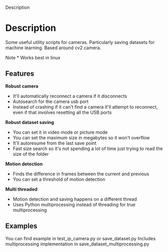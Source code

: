 Description

# Description
Some useful utility scripts for cameras. Particularly saving datasets for machine learning.
Based around cv2 camera.

Note * Works best in linux

## Features

**Robust camera** 
- It'll automatically reconnect a camera if it disconnects
- Autosearch for the camera usb port
- Instead of crashing if it can't find a camera it'll attempt to reconnect, even if that involves
resetting all the USB ports

**Robust dataset saving**
- You can set it in video mode or picture mode
- You can set the maximum size in megabytes so it won't overflow
- It'll autoresume from the last save point
- Fast size search so it's not spending a lot of time just trying to read the size of the folder

**Motion detection** 
- Finds the difference in frames between the current and previous
- You can set a threshold of motion detection

**Multi threaded**
- Motion detection and saving happens on a different thread
- Uses Python multiprocessing instead of threading for true multiprocessing

## Examples
You can find example in test_ip_camera.py or save_dataset.py
Includes multiprocessing implementation in save_dataset_multiprocessing.py




